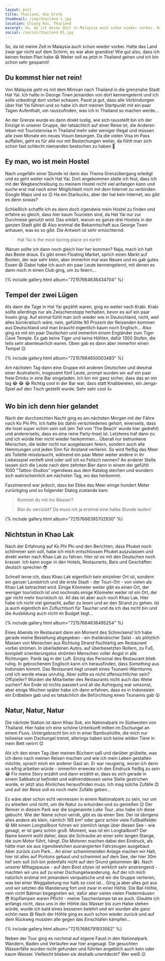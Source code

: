 ```yaml
---
layout: post
title: Thailand, die Erste
thumbnail: /img/thailand-1.jpg
location: Chiang Rai, Thailand
excerpt: So, da ist meine Zeit in Malaysia auch schon wieder vorbei. Hatte das Land zwar gar nicht auf dem Schirm, es war aber grandios! Wie gut also, dass ich keinen festen Plan habe :) Weiter soll es jetzt in Thailand gehen und ich bin schon sehr gespannt!
social: /social/thailand-01.jpg
---
```


So, da ist meine Zeit in Malaysia auch schon wieder vorbei. Hatte das Land zwar gar nicht auf dem Schirm, es war aber grandios! Wie gut also, dass ich keinen festen Plan habe :smile: Weiter soll es jetzt in Thailand gehen und ich bin schon sehr gespannt!

## Du kommst hier net rein!
Von Malaysia geht es mit dem Minivan nach Thailand in die grenznahe Stadt Hat Yai. Ich hatte in George Town jemanden von dort kennengelernt und ich solle unbedingt dort vorbei schauen. Passt ja gut, dass alle Verbindungen über Hat Yai führen und so habe ich dort meinen Startpunkt mit ein paar Tagen Aufenthalt, um rauszufinden, was ich in Thailand so machen werde...

An der Grenze wurde es dann direkt lustig, wie sich rausstellt bin ich der Einzige in unserer Gruppe, der tatsächlich auf einer Reise ist, die Anderen leben mit Touristenvisa in Thailand mehr oder weniger illegal und müssen alle zwei Monate ein neues Visum besorgen. Da die vielen Visa im Pass auffallen, geht es für alle nur mit Bestechungen weiter, da fühlt man sich schon fast schlecht niemanden bestochen zu haben :see_no_evil:

## Ey man, wo ist mein Hostel
Nach ungefähr einer Stunde ist dann das Thema Grenzübergang erledigt und es geht weiter nach Hat Yai. Dort angekommen stelle ich fest, dass ich mit der Wegbeschreibung zu meinem Hostel nicht viel anfangen kann und suche erst mal nach einer Möglichkeit mich mit dem Internet zu verbinden. Google Maps und so :wink: Ha ein Starbucks, aber der hat kein Internet, wo gibt es denn sowas?

Schließlich schaffe ich es dann doch irgendwie mein Hostel zu finden und erfahre so gleich, dass hier kaum Touristen sind, da Hat Yai nur zur Durchreise genutzt wird. Das erklärt, warum es ganze drei Hostels in der ganzen Stadt gibt :smile: Also erstmal die Bekanntschaft aus George Town anhauen, was es so gibt. Die Antwort ist sehr ernüchternd:

> Hat Yai is the most boring place on earth!

Warum sollte ich dann noch gleich hier her kommen? Naja, mach ich halt das Beste draus. Es gibt einen Floating Market, sprich einen Markt auf Booten, der war sehr klein, aber immerhin mal was Neues und es gab gutes Essen :smile: Dabei habe ich auch ein paar Leute kennengelernt, mit denen es dann noch in einen Club ging, um zu feiern...

{% include gallery.html album="72157664636434704" %}

## Tempel der zwei Lügen
Als dann die Tage in Hat Yai gezählt waren, ging es weiter nach Krabi. Krabi sollte allerdings nur als Zwischenstopp herhalten, bevor es auf ein paar Inseln ging. Auf einmal fühlt man sich wieder wie in Deutschland, nicht, weil alles bürokratisch wäre, nein, gefühlte 90 Prozent der Reisenden kommen aus Deutschland und man braucht eigentlich kaum noch Englisch... Also ging es mit ein paar Deutschen und immerhin einem Engländer zum Tiger Cave Temple. Es gab keine Tiger und keine Höhlen, dafür 1300 Stufen, die teils sehr abenteuerlich waren. Oben gab es dann aber immerhin einen Tempel :wink:

{% include gallery.html album="72157664650003483" %}

Am nächsten Tag dann eine Gruppe mit anderen Deutschen und diesmal einer Australierin, insgesamt fünf Leute, prompt wurden wir auf ein paar freie Drinks in eine Bar eingeladen. Ich bin mir ganz sicher, dass das an mir lag :joy: :joy: :joy: Richtig cool in der Bar war, dass statt Knabbereien, ein Jenga-Spiel auf den Tisch gestellt wurde. Sehr sehr cool :thumbsup:

## Wo bin ich denn hier gelandet
Nach der durchzechten Nacht ging es am nächsten Morgen mit der Fähre nach Ko Phi Phi. Ich hatte bis dahin verschiedenes gehört, einerseits, dass die Insel super schön sein soll (ein Teil von 'The Beach' wurde hier gedreht) und andererseits, dass es eine reine Party-Insel ist. Letzteres traf dann zu und ich würde hier nicht wieder herkommen... Überall nur betrunkene Menschen, die leider nicht nur ausgelassen feiern, sondern auch alle Hemmungen und jeden Sinn für Anstand verlieren. So wird fleißig das Meer als Toilette missbraucht, während ein paar Meter weiter andere in ihr Liebesspiel vertieft sind oder soll ich es Fetisch nennen? An anderer Stelle lassen sich die Leute nach dem zehnten Bier dann in einem der gefühlt 1000 "Tattoo-Studios" irgendwas aus dem Katalog stechen und wundern sich wahrscheinlich am nächsten Tag, wo das herkommt.

Faszinierend war jedoch, dass bei Ebbe das Meer einige hundert Meter zurückging und so folgender Dialog zustande kam:

> Kommst du mit ins Wasser?
>
> Bist du verrückt? Da muss ich ja erstmal eine halbe Stunde laufen!

{% include gallery.html album="72157666395702930" %}

## Nichtstun in Khao Lak
Nach der Erfahrung auf Ko Phi Phi und den Berichten, dass Phuket noch schlimmer sein soll, habe ich mich entschlossen Phuket auszulassen und direkt weiter nach Khao Lak zu fahren. Hier ist es mit den Deutschen noch krasser. Ich kann sogar in den Hotels, Restaurants, Bars und Geschäften deutsch sprechen :flushed:

Schnell lerne ich, dass Khao Lak eigentlich kein einzelner Ort ist, sondern ein ganzer Landstrich und die erste Stadt - der Touri-Ort - von vielen als Khao Lak betrachtet wird. Einige Kilometer weiter gibt es einen Ort, der weniger touristisch ist und nochmals einige Kilometer weiter ist ein Ort, der gar nicht mehr touristisch ist. All das ist aber auch noch Khao Lak. Hier habe ich nicht viel gemacht, außer zu lesen und an den Strand zu gehen. Ist ja auch eigentlich ein Zufluchtsort für Taucher und da ich das nicht bin und die Ausbildung auch nicht im Budget liegt...

{% include gallery.html album="72157664636495254" %}

Eines Abends im Restaurant dann ein Moment des Schreckens! Ich habe gerade meine Bestellung abgegeben - ein thailändischer Salat - als plötzlich Massen von Menschen aus Richtung Strand fluchtartig am Restaurant vorbei strömen. In überladenen Autos, auf überbesetzten Rollern, zu Fuß, komplett orientierungslos strömten Menschen voller Angst in alle Richtungen. Panik lag in der Luft. Einzig das Personal des Restaurant blieb ruhig. In gebrochenem Englisch kann ich herausfinden, dass _Something_ aus Indonsien kommt. Das Restaurant liegt unweit eines Tsunami-Warnturms und ich werde etwas unruhig. Aber sollte es nicht offensichtlicher sein? Offizieller? Würden die Mitarbeiter des Restaurants nicht auch das Weite suchen? Am Ende ist nichts passiert und all die Aufregung war umsonst, aber einige Wochen später habe ich dann erfahren, dass es in Indonesien ein Erdbeben gab und es tatsächlich die Befürchtung eines Tsunamis gab :open_mouth:

## Natur, Natur, Natur
Die nächste Station ist dann Khao Sok, ein Nationalpark im Südwesten von Thailand. Hier habe ich eine schöne Unterkunft mitten im Dschungel an einem Fluss. Untergebracht bin ich in einer Bambushütte, die mich nur teilweise vom Dschungel trennt, allerings haben sich keine wilden Tiere in mein Bett verirrt :blush: 

Als ich den einen Tag über meinen Büchern saß und darüber grübelte, was ich denn nach meinen Reisen machen und wie ich mein Leben gestalten möchte, sprach mich ein anderer Gast an. Er war neugierig, woran ich denn so eifrig arbeiten würde - immerhin erwecke ich den Eindruck fleißig zu sein :joy: Fix meine Story erzählt und dann erzählt er, dass es sich gerade in einem Sabbatical befindet und währenddessen seine Stelle gestrichen wurde, er jetzt also Ähnliches herausfinden muss. Ich mag solche Zufälle :blush: und auf der Reise soll es noch mehr Zufälle geben...

Es wäre aber schon echt vermessen in einem Nationalpark zu sein, nur um zu arbeiten und nicht, um die Natur zu erkunden und zu genießen :wink:
Der Renner in diesem Park war die sogenannte _Lake Tour_, also habe ich diese gebucht. Wie der Name schon verrät, gibt es da einen See. Der ist übrigens alles andere als klein, nämlich 165 km² oder ganz schön viele Fußballfelder :smile: Mit einem Longtailboot fuhren wir ziemlich lange über diesen See - wie gesagt, er ist ganz schön groß. Moment, was ist ein Longtailboot? Der Name kommt wohl daher, dass die Schraube an einer sehr langen Stange, die zum Motor führt, hängt. Die Motoren machen dabei den Eindruck, als hätte man sie aus irgendwelchen ausrangierten Fahrzeugen ausgebaut. Aber zurück zum Park... An einer schwimmenden Anlage machen wir Halt, hier ist alles auf Pontons gebaut und schwimmt auf dem See, der hier 30m tief sein soll (ich bin jedenfalls nicht auf den Grund gekommen :joy:). Nach unserer Mittagspause - auf dem Boot sitzen ist wirklich sehr anstrengend - machten wir uns auf zu einer Dschungelwanderung. Auf der ich mich natürlich erstmal mit jemandem verquatsche und wir die Gruppe verlieren, was bei einer Weggabelung nur halb so cool ist... Ging ja aber alles gut aus und wir setzten die Wanderung fort und zwar in einer Höhle. Die Bat-Höhle, nein nicht Batman begegneten wir, dafür aber vielen vielen Fledermäusen :flushed: Kopflampen waren Pflicht - meine Taschenlampe tat es auch. Glaubte ich anfangs nicht, dass uns in der Höhle das Wasser bis zum Halse stehen würde, wurde ich bald eines besseren belehrt und wir wurden alle ganz schön nass :smile: Nach der Höhle ging es auch schon wieder zurück und auf dem Rückweg mussten alle gegen das Einschlafen kämpfen...

{% include gallery.html album="72157666791933562" %}

Neben der Tour ging es nochmal auf eigene Faust in den Nationalpark. Wandern, Baden und Verlaufen war hier angesagt. Die gesuchten Wasserfälle wurden nicht gefunden und führten angeblich auch kein oder kaum Wasser. Vielleicht blieben sie deshalb unentdeckt? Wer weiß :wink:

